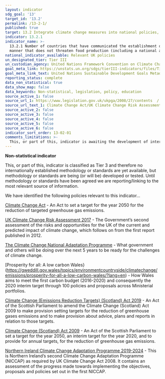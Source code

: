 ```yaml
---
layout: indicator
sdg_goal: '13'
target_id: '13.2'
permalink: /13-2-1/
published: true
target: 13.2 Integrate climate change measures into national policies, strategies and planning
indicator: 13.2.1
indicator_name: >-
  13.2.1 Number of countries that have communicated the establishment or operationalization of an integrated policy/strategy/plan which increases their ability to adapt to the adverse impacts of climate change, and foster climate resilience and low greenhouse gas emissions development in a
  manner that does not threaten food production (including a national adaptation plan, nationally determined contribution, national communication, biennial update report or other)
national_indicator_available: Relevant UK policies
un_designated_tier: Tier III
un_custodian_agency: United Nations Framework Convention on Climate Change (UNFCCC)
goal_meta_link: https://unstats.un.org/sdgs/tierIII-indicators/files/Tier3-13-02-01.pdf
goal_meta_link_text: United Nations Sustainable Development Goals Metadata (PDF 4.0 MB)
reporting_status: complete
data_non_statistical: true
data_show_map: false
data_keywords: Non-statistical, legislation, policy, education
source_active_1: false
source_url_1: https://www.legislation.gov.uk/ukpga/2008/27/contents  /  https://www.gov.uk/government/publications/uk-climate-change-risk-assessment-2017
source_url_text_1: Climate Change Act/UK Climate Change Risk Assessment 2017
source_active_2: false
source_active_3: false
source_active_4: false
source_active_5: false
source_active_6: false
indicator_sort_order: 13-02-01
comments_limitations: >-
  This, or part of this, indicator is awaiting the development of internationally established methodology and standards (classified by the UN as tier 3). Data follows the UN specification for this indicator. This indicator has been identified in collaboration with topic experts.
---
```

**Non-statistical indicator**

This, or part of this, indicator is classified as Tier 3 and therefore no internationally established methodology or standards are yet available, but methodology or standards are being (or will be) developed or tested. Until methodology or standards have been agreed we are reporting/linking to the most relevant source of information.

We have identified the following policies relevant to this indicator...

[Climate Change Act](https://www.legislation.gov.uk/ukpga/2008/27/contents) - An Act to set a target for the year 2050 for the reduction of targeted greenhouse gas emissions.

[UK Climate Change Risk Assessment 2017](https://www.gov.uk/government/publications/uk-climate-change-risk-assessment-2017) -  The Government’s second assessment of the risks and opportunities for the UK of the current and predicted impact of climate change, which follows on from the first report published in 2012.

[The Climate Change National Adaptation Programme](https://www.gov.uk/government/publications/climate-change-second-national-adaptation-programme-2018-to-2023) - What government and others will be doing over the next 5 years to be ready for the challenges of climate change.

[Prosperity for all: A low carbon Wales}(https://gweddill.gov.wales/topics/environmentcountryside/climatechange/emissions/prosperity-for-all-a-low-carbon-wales/?lang=en) - How Wales aims to meet the first carbon budget (2016-2020) and consequently the 2020 interim target through 100 policies and proposals across Ministerial portfolios.

[Climate Change (Emissions Reduction Targets) (Scotland) Act 2019](http://www.legislation.gov.uk/asp/2019/15/contents/enacted) - An Act of the Scottish Parliament to amend the Climate Change (Scotland) Act 2009 to make provision setting targets for the reduction of greenhouse gases emissions and to make provision about advice, plans and reports in relation to those targets.

[Climate Change (Scotland) Act 2009](http://www.legislation.gov.uk/asp/2009/12/contents) - An Act of the Scottish Parliament to set a target for the year 2050, an interim target for the year 2020, and to provide for annual targets, for the reduction of greenhouse gas emissions.

[Northern Ireland Climate Change Adaptation Programme 2019-2024](https://www.daera-ni.gov.uk/sites/default/files/publications/daera/Northern%20Ireland%20Climate%20Change%20Adaptation%20Programme%202019-2024%20Final-Laid.PDF) - This is Northern Ireland’s second Climate Change Adaptation Programme (NICCAP) as required by UK Climate Change Act 2008. It contains an assessment of the progress made towards implementing the objectives, proposals and policies set out in the first NICCAP.


<br><br>